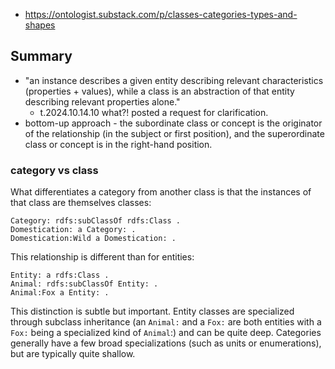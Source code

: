 
- https://ontologist.substack.com/p/classes-categories-types-and-shapes

## Summary

- "an instance describes a given entity describing relevant characteristics (properties + values), while a class is an abstraction of that entity describing relevant properties alone."
  - t.2024.10.14.10 what?! posted a request for clarification.
- bottom-up approach - the subordinate class or concept is the originator of the relationship (in the subject or first position), and the superordinate class or concept is in the right-hand position.

### category vs class

What differentiates a category from another class is that the instances of that class are themselves classes:

```turtle
Category: rdfs:subClassOf rdfs:Class .
Domestication: a Category: .
Domestication:Wild a Domestication: .
```

This relationship is different than for entities:

```turtle
Entity: a rdfs:Class .
Animal: rdfs:subClassOf Entity: .
Animal:Fox a Entity: .
```

This distinction is subtle but important. Entity classes are specialized through subclass inheritance (an `Animal:` and a `Fox:` are both entities with a `Fox:` being a specialized kind of `Animal`:) and can be quite deep. Categories generally have a few broad specializations (such as units or enumerations), but are typically quite shallow.
